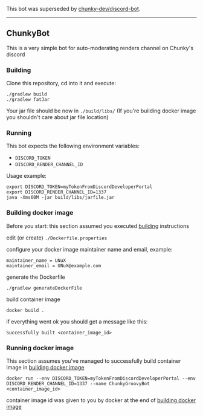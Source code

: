 This bot was superseded by [chunky-dev/discord-bot](https://github.com/chunky-dev/discord-bot).

---

## ChunkyBot
This is a very simple bot for auto-moderating renders channel on Chunky's discord

### Building
Clone this repository, cd into it and execute:

```
./gradlew build
./gradlew fatJar
```

Your jar file should be now in `./build/libs/`
(If you're building docker image you shouldn't care about jar file location)

### Running
This bot expects the following environment variables:

- `DISCORD_TOKEN`
- `DISCORD_RENDER_CHANNEL_ID`

Usage example:
```
export DISCORD_TOKEN=myTokenFromDiscordDeveloperPortal
export DISCORD_RENDER_CHANNEL_ID=1337
java -Xms60M -jar build/libs/jarfile.jar
```

### Building docker image
Before you start: this section assumed you executed [building](#building) instructions

edit (or create) `./Dockerfile.properties`

configure your docker image maintainer name and email, example:
```
maintainer_name = UNuX
maintainer_email = UNuX@example.com
```
generate the Dockerfile
```
./gradlew generateDockerFile
```
build container image
```
docker build .
```

if everything went ok you should get a message like this:
```
Successfully built <container_image_id>
```

### Running docker image
This section assumes you've managed to successfully build container image in [building docker image](#building-docker-image)

```
docker run --env DISCORD_TOKEN=myTokenFromDiscordDeveloperPortal --env DISCORD_RENDER_CHANNEL_ID=1337 --name ChunkyGroovyBot <container_image_id>
```

container image id was given to you by docker at the end of [building docker image](#building-docker-image)

